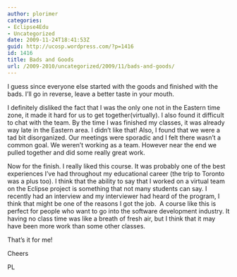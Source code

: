 ```yaml
---
author: plorimer
categories:
- Eclipse4Edu
- Uncategorized
date: 2009-11-24T18:41:53Z
guid: http://ucosp.wordpress.com/?p=1416
id: 1416
title: Bads and Goods
url: /2009-2010/uncategorized/2009/11/bads-and-goods/
---
```


I guess since everyone else started with the goods and finished with the bads. I&#8217;ll go in reverse, leave a better taste in your mouth.

I definitely disliked the fact that I was the only one not in the Eastern time zone, it made it hard for us to get together(virtually). I also found it difficult to chat with the team. By the time I was finished my classes, it was already way late in the Eastern area. I didn&#8217;t like that! Also, I found that we were a tad bit disorganized. Our meetings were sporadic and I felt there wasn&#8217;t a common goal. We weren&#8217;t working as a team. However near the end we pulled together and did some really great work.

Now for the finish. I really liked this course. It was probably one of the best experiences I&#8217;ve had throughout my educational career (the trip to Toronto was a plus too). I think that the ability to say that I worked on a virtual team on the Eclipse project is something that not many students can say. I recently had an interview and my interviewer had heard of the program, I think that might be one of the reasons I got the job.  A course like this is perfect for people who want to go into the software development industry. It having no class time was like a breath of fresh air, but I think that it may have been more work than some other classes.

That&#8217;s it for me!

Cheers

PL